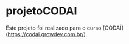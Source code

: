 # projetoCODAI

Este projeto foi realizado para o curso [CODAÍ] (https://codai.growdev.com.br/).    

